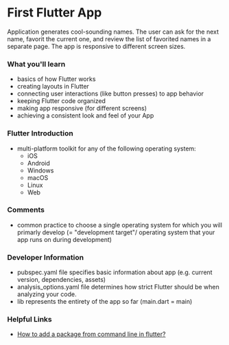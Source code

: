# First Flutter App

Application generates cool-sounding names. The user can ask for the next name, favorit the current one, and review the list of favorited names in a separate page. The app is responsive to different screen sizes.

### What you'll learn
- basics of how Flutter works
- creating layouts in Flutter
- connecting user interactions (like button presses) to app behavior
- keeping Flutter code organized
- making app responsive (for different screens)
- achieving a consistent look and feel of your App

### Flutter Introduction
- multi-platform toolkit for any of the following operating system:
  - iOS
  - Android
  - Windows
  - macOS
  - Linux
  - Web

### Comments
- common practice to choose a single operating system for which you will primarly develop (= "development target"/ operating system that your app runs on during development)

### Developer Information
- pubspec.yaml file specifies basic information about app (e.g. current version, dependencies, assets)
- analysis_options.yaml file determines how strict Flutter should be when analyzing your code.
- lib represents the entirety of the app so far (main.dart = main)

### Helpful Links
- [How to add a package from command line in flutter?](https://stackoverflow.com/questions/57213340/how-to-add-a-package-from-command-line-in-flutter)
